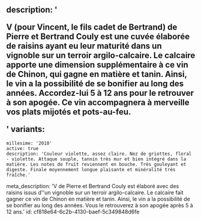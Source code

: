 description: '<p>V (pour Vincent, le fils cadet de Bertrand) de Pierre et Bertrand Couly est une cuvée élaborée de raisins ayant eu leur maturité dans un vignoble sur un terroir argilo-calcaire. Le calcaire apporte une dimension supplémentaire à ce vin de Chinon, qui gagne en matière et tanin. Ainsi, le vin a la possibilité de se bonifier au long des années. Accordez-lui 5 à 12 ans pour le retrouver à son apogée. Ce vin accompagnera à merveille vos plats mijotés et pots-au-feu.</p>'
variants:
  -
    millesime: '2010'
    active: true
    description: 'Couleur violette, assez claire. Nez de griottes, floral - violette. Attaque souple, tannin très mur et bien intégré dans la matière. Les notes de fruit reviennent en bouche. Très gouleyant et digeste. Finale moyennement longue plaisante et minéralité très fraîche.'
meta_description: 'V de Pierre et Bertrand Couly est élaboré avec des raisins issus d''un vignoble sur un terroir argilo-calcaire. Le calcaire fait gagner ce vin de Chinon en matière et tanin. Ainsi, le vin a la possibilité de se bonifier au long des années. Vous le retrouverez à son apogée après 5 à 12 ans.'
id: cf818e64-6c2b-4130-baef-5c349848d6fe
